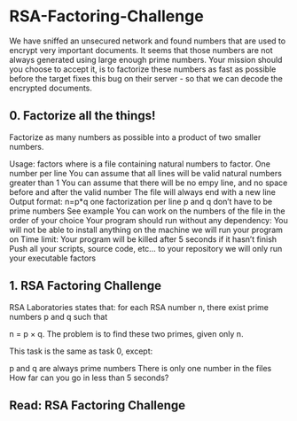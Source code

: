 # RSA-Factoring-Challenge
We have sniffed an unsecured network and found numbers that are used to encrypt very important documents. It seems that those numbers are not always generated using large enough prime numbers. Your mission should you choose to accept it, is to factorize these numbers as fast as possible before the target fixes this bug on their server - so that we can decode the encrypted documents.

## 0. Factorize all the things!

Factorize as many numbers as possible into a product of two smaller numbers.

Usage: factors where is a file containing natural numbers to factor. One number per line You can assume that all lines will be valid natural numbers greater than 1 You can assume that there will be no empy line, and no space before and after the valid number The file will always end with a new line Output format: n=p*q one factorization per line p and q don’t have to be prime numbers See example You can work on the numbers of the file in the order of your choice Your program should run without any dependency: You will not be able to install anything on the machine we will run your program on Time limit: Your program will be killed after 5 seconds if it hasn’t finish Push all your scripts, source code, etc… to your repository we will only run your executable factors

## 1. RSA Factoring Challenge

RSA Laboratories states that: for each RSA number n, there exist prime numbers p and q such that

n = p × q. The problem is to find these two primes, given only n.

This task is the same as task 0, except:

p and q are always prime numbers There is only one number in the files How far can you go in less than 5 seconds?

## Read: RSA Factoring Challenge
